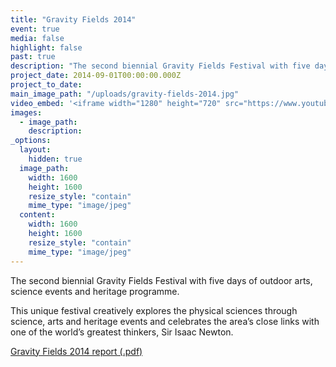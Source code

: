 ```yaml
---
title: "Gravity Fields 2014"
event: true
media: false
highlight: false
past: true
description: "The second biennial Gravity Fields Festival with five days of outdoor arts, science events and heritage programme."
project_date: 2014-09-01T00:00:00.000Z
project_to_date:
main_image_path: "/uploads/gravity-fields-2014.jpg"
video_embed: '<iframe width="1280" height="720" src="https://www.youtube-nocookie.com/embed/xpmHQhbOFOM?rel=0" frameborder="0" allowfullscreen></iframe>'
images:
  - image_path:
    description:
_options:
  layout:
    hidden: true
  image_path:
    width: 1600
    height: 1600
    resize_style: "contain"
    mime_type: "image/jpeg"
  content:
    width: 1600
    height: 1600
    resize_style: "contain"
    mime_type: "image/jpeg"
---
```

The second biennial Gravity Fields Festival with five days of outdoor arts, science events and heritage programme.

This unique festival creatively explores the physical sciences through science, arts 
and heritage events and celebrates the area’s close links with one of the world’s greatest 
thinkers, Sir Isaac Newton.

[Gravity Fields 2014 report (.pdf)](/uploads/gravity-fields-2014.pdf)